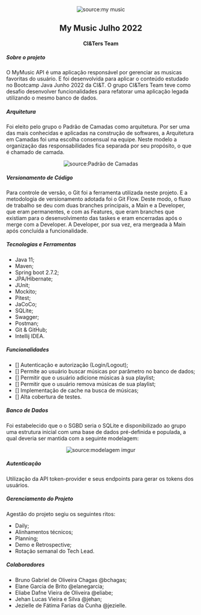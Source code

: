 

<div align="center"><img src="https://glamrap.pl/wp-content/uploads/2019/04/mymusic_logo.jpg" title="source:my music" /></div>

<div align="center"><h2>My Music Julho 2022</h2>  </div>
<div align="center"><h4> CI&Ters Team </h4>   </div>

<h5> Sobre o projeto </h5>

O MyMusic API é uma aplicação responsável por gerenciar as musicas favoritas do usuário. 
E foi desenvolvida para aplicar o conteúdo estudado no Bootcamp Java Junho 2022 da CI&T. 
O grupo CI&Ters Team teve como desafio desenvolver funcionalidades para refatorar uma aplicação legada utilizando o mesmo banco de dados.

<h5> Arquitetura </h5>

Foi eleito pelo grupo o Padrão de Camadas como arquitetura. Por ser uma das mais conhecidas e aplicadas na construção de softwares, a Arquitetura em Camadas foi uma escolha consensual na equipe.
Neste modelo a organização das responsabilidades fica separada por seu propósito, o que é chamado de camada.

<div align="center"><img src="https://1.bp.blogspot.com/-rETQcIDxSk8/XYRNiAc886I/AAAAAAAAA-I/EQv8YL_7BmAlHe29teIvZKsjO7PdAzGowCLcBGAsYHQ/s1600/layers.png" title="source:Padrão de Camadas" /></div>

<h5> Versionamento de Código </h5>

Para controle de versão, o Git foi a ferramenta utilizada neste projeto. E a metodologia de versionamento adotada foi o Git Flow. Deste modo, o fluxo de trabalho se deu com duas branches principais, a Main e a Developer, que eram permanentes, e com as Features, que eram branches que existiam para o desenvolvimento das taskes e eram encerradas após o merge com a Developer. A Developer, por sua vez, era mergeada à Main após concluída a funcionalidade.

<h5> Tecnologias e Ferramentas </h5>

* Java 11;
* Maven;
* Spring boot 2.7.2;
* JPA/Hibernate;
* JUnit;
* Mockito;
* Pitest;
* JaCoCo;
* SQLite;
* Swagger;
* Postman;
* Git & GitHub;
* Intellij IDEA.

<h5> Funcionalidades </h5>

- [] Autenticação e autorização (Login/Logout);
- [] Permite ao usuário buscar músicas por parâmetro no banco de dados;
- [] Permitir que o usuário adicione músicas à sua playlist;
- [] Permitir que o usuário remova músicas de sua playlist;
- [] Implementação de cache na busca de músicas;
- [] Alta cobertura de testes.

<h5> Banco de Dados </h5>

Foi estabelecido que o o SGBD seria o SQLite e disponibilizado ao grupo uma estrutura inicial com uma base de dados pré-definida e populada, a qual deveria ser mantida com a seguinte modelagem:
<div align="center"><img src="https://i.imgur.com/yfMGrur.png" title="source:modelagem imgur" /></div>

<h5> Autenticação </h5>

Utilização da API token-provider e seus endpoints para gerar os tokens dos usuários.

<h5> Gerenciamento do Projeto </h5>

Agestão do projeto segiu os seguintes ritos:

* Daily;
* Alinhamentos técnicos;
* Planning;
* Demo e Retrospective;
* Rotação semanal do Tech Lead.

<h5> Colaboradores </h5>

* Bruno Gabriel de Oliveira Chagas @bchagas;
* Elane Garcia de Brito @elanegarcia;
* Eliabe Dafne Vieira de Oliveira @eliabe;
* Jehan Lucas Vieira e Silva @jehan;
* Jezielle de Fátima Farias da Cunha @jezielle.
